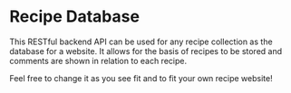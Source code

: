 # Recipe Database

This RESTful backend API can be used for any recipe collection as the database for a website. It allows for the basis of recipes to be stored and comments are shown in relation to each recipe.

Feel free to change it as you see fit and to fit your own recipe website!
